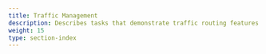 ```yaml
---
title: Traffic Management
description: Describes tasks that demonstrate traffic routing features of Istio service mesh.
weight: 15
type: section-index
---
```

